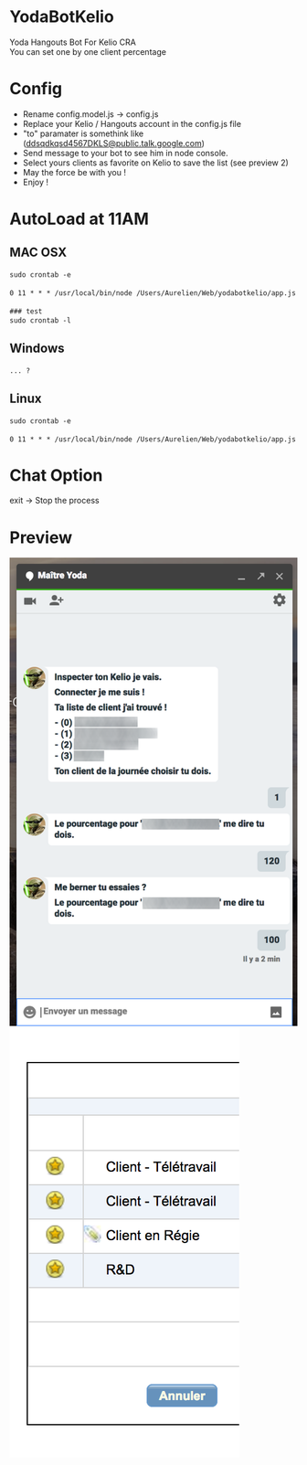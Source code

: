 # YodaBotKelio

Yoda Hangouts Bot For Kelio CRA <br>
You can set one by one client percentage

# Config

- Rename config.model.js -> config.js
- Replace your Kelio / Hangouts account in the config.js file
- "to" paramater is somethink like (ddsqdkqsd4567DKLS@public.talk.google.com)
- Send message to your bot to see him in node console.
- Select yours clients as favorite on Kelio to save the list (see preview 2)
- May the force be with you !
- Enjoy !

# AutoLoad at 11AM

## MAC OSX

```sheel
sudo crontab -e

0 11 * * * /usr/local/bin/node /Users/Aurelien/Web/yodabotkelio/app.js

### test
sudo crontab -l
```

## Windows
```sheel
... ?
```

## Linux
```sheel
sudo crontab -e

0 11 * * * /usr/local/bin/node /Users/Aurelien/Web/yodabotkelio/app.js
```

# Chat Option

exit -> Stop the process

# Preview

![Preview Hangouts](img/screen_1.png)
![Preview favorite](img/screen_2.png)
